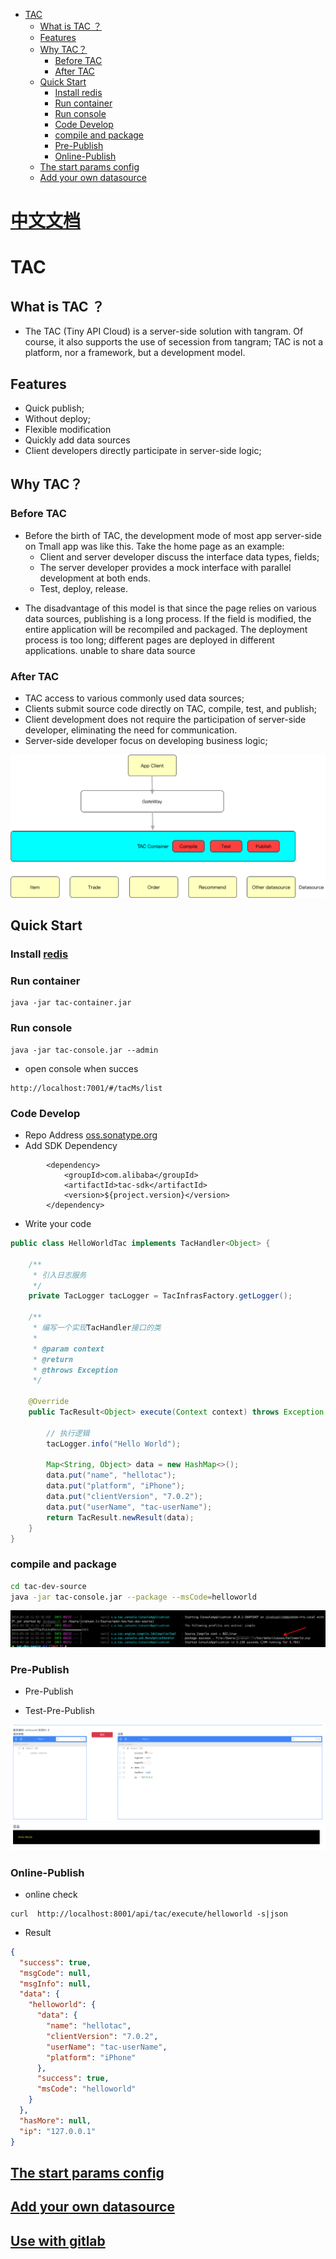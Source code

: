 

* [TAC](#tac)
  * [What is TAC ？](#what-is-tac-%EF%BC%9F)
  * [Features](#features)
  * [Why TAC？](#why-tac%EF%BC%9F)
    * [Before TAC](#before-tac)
    * [After TAC](#after-tac)
  * [Quick Start](#quick-start)
    * [Install redis](#install-redis)
    * [Run container](#run-container)
    * [Run console](#run-console)
    * [Code Develop](#code-develop)
    * [compile and package](#compile-and-package)
    * [Pre-Publish](#pre-publish)
    * [Online-Publish](#online-publish)
  * [The start params config](#the-start-params-config)
  * [Add your own datasource](#add-your-own-datasource)
  
# [中文文档](README-ch.md)

# TAC

## What is TAC ？

+ The TAC (Tiny API Cloud) is a server-side solution with tangram. Of course, it also supports the use of secession from tangram; TAC is not a platform, nor a framework, but a development model.

## Features

* Quick publish;
* Without deploy;
* Flexible modification
* Quickly add data sources
* Client developers directly participate in server-side logic;

## Why TAC？

### Before TAC

* Before the birth of TAC, the development mode of most app server-side on Tmall app was like this. Take the home page as an example:
  * Client and server developer discuss the interface data types, fields;
  * The server developer provides a mock interface with parallel development at both ends.
  * Test, deploy, release.

- The disadvantage of this model is that since the page relies on various data sources, publishing is a long process. If the field is modified, the entire application will be recompiled and packaged. The deployment process is too long; different pages are deployed in different applications. unable to share data source

### After TAC

* TAC access to various commonly used data sources;
* Clients submit source code directly on TAC, compile, test, and publish;
* Client development does not require the participation of server-side developer, eliminating the need for communication.
* Server-side developer focus on developing business logic;

![tac develop progress](docs/imgs/tac1-en.png)

## Quick Start

### Install [redis](https://redis.io/)

### Run container

```
java -jar tac-container.jar
```

### Run console

```
java -jar tac-console.jar --admin
```

* open console when succes

```
http://localhost:7001/#/tacMs/list
```

### Code Develop

* Repo Address [oss.sonatype.org](https://oss.sonatype.org/#nexus-search;quick~tac-sdk)
* Add SDK Dependency

```
        <dependency>
            <groupId>com.alibaba</groupId>
            <artifactId>tac-sdk</artifactId>
            <version>${project.version}</version>
        </dependency>
```

* Write your code

```java
public class HelloWorldTac implements TacHandler<Object> {

    /**
     * 引入日志服务
     */
    private TacLogger tacLogger = TacInfrasFactory.getLogger();

    /**
     * 编写一个实现TacHandler接口的类
     *
     * @param context
     * @return
     * @throws Exception
     */

    @Override
    public TacResult<Object> execute(Context context) throws Exception {

        // 执行逻辑
        tacLogger.info("Hello World");

        Map<String, Object> data = new HashMap<>();
        data.put("name", "hellotac");
        data.put("platform", "iPhone");
        data.put("clientVersion", "7.0.2");
        data.put("userName", "tac-userName");
        return TacResult.newResult(data);
    }
}
```

### compile and package

```bash
cd tac-dev-source
java -jar tac-console.jar --package --msCode=helloworld
```

![](docs/imgs/tac-package.png)

### Pre-Publish

* Pre-Publish

* Test-Pre-Publish

![](docs/imgs/pre-test.png)

### Online-Publish

* online check

```
curl  http://localhost:8001/api/tac/execute/helloworld -s|json
```

* Result

```json
{
  "success": true,
  "msgCode": null,
  "msgInfo": null,
  "data": {
    "helloworld": {
      "data": {
        "name": "hellotac",
        "clientVersion": "7.0.2",
        "userName": "tac-userName",
        "platform": "iPhone"
      },
      "success": true,
      "msCode": "helloworld"
    }
  },
  "hasMore": null,
  "ip": "127.0.0.1"
}
```

## [The start params config](/docs/configs.md)

## [Add your own datasource](/docs/custom_data_source.md)

## [Use with gitlab](/docs/gitlab.md)